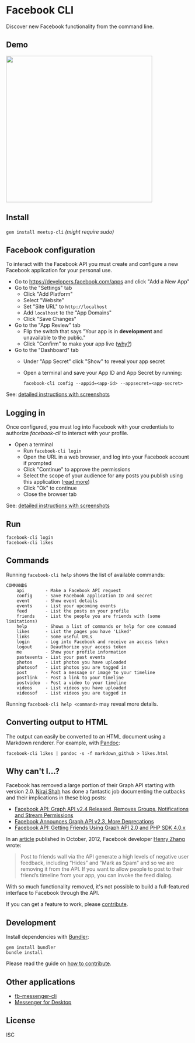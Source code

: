 # Facebook CLI

Discover new Facebook functionality from the command line.

## Demo

<a href="https://asciinema.org/a/87129"><img src="https://asciinema.org/a/87129.png" width="400"/></a>

## Install

`gem install meetup-cli` *(might require sudo)*

## Facebook configuration

To interact with the Facebook API you must create and configure a new Facebook application for your personal use.

- Go to https://developers.facebook.com/apps and click "Add a New App"
- Go to the "Settings" tab
  - Click "Add Platform"
  - Select "Website"
  - Set "Site URL" to `http://localhost`
  - Add `localhost` to the "App Domains"
  - Click "Save Changes"
- Go to the "App Review" tab
  - Flip the switch that says "Your app is in **development** and unavailable to the public."
  - Click "Confirm" to make your app live ([why?](# "This is required for any content you publish through this app to be visible to other users."))
- Go to the "Dashboard" tab
  - Under "App Secret" click "Show" to reveal your app secret
  - Open a terminal and save your App ID and App Secret by running:<br>

    ```
    facebook-cli config --appid=<app-id> --appsecret=<app-secret>
    ```

See: [detailed instructions with screenshots](doc/configuration.md)

## Logging in

Once configured, you must log into Facebook with your credentials to authorize *facebook-cli* to interact with your profile.

- Open a terminal
  - Run `facebook-cli login`
  - Open the URL in a web browser, and log into your Facebook account if prompted
  - Click "Continue" to approve the permissions
  - Select the scope of your audience for any posts you publish using this application ([read more](https://www.facebook.com/help/211513702214269))
  - Click "Ok" to continue
  - Close the browser tab

See: [detailed instructions with screenshots](doc/configuration.md#logging-in)

## Run

```
facebook-cli login
facebook-cli likes
```

## Commands

Running ```facebook-cli help``` shows the list of available commands:

```
COMMANDS
    api        - Make a Facebook API request
    config     - Save Facebook application ID and secret
    event      - Show event details
    events     - List your upcoming events
    feed       - List the posts on your profile
    friends    - List the people you are friends with (some limitations)
    help       - Shows a list of commands or help for one command
    likes      - List the pages you have 'Liked'
    links      - Some useful URLs
    login      - Log into Facebook and receive an access token
    logout     - Deauthorize your access token
    me         - Show your profile information
    pastevents - List your past events
    photos     - List photos you have uploaded
    photosof   - List photos you are tagged in
    post       - Post a message or image to your timeline
    postlink   - Post a link to your timeline
    postvideo  - Post a video to your timeline
    videos     - List videos you have uploaded
    videosof   - List videos you are tagged in
```

Running ```facebook-cli help <command>``` may reveal more details.

## Converting output to HTML

The output can easily be converted to an HTML document using a Markdown renderer.  For example, with [Pandoc](http://pandoc.org/):

```
facebook-cli likes | pandoc -s -f markdown_github > likes.html
```

## Why can't I...?

Facebook has removed a large portion of their Graph API starting with version 2.0. [Niraj Shah](https://github.com/niraj-shah) has done a fantastic job documenting the cutbacks and their implications in these blog posts:

* [Facebook API: Graph API v2.4 Released, Removes Groups, Notifications and Stream Permissions](https://www.webniraj.com/2015/07/14/facebook-api-graph-api-v2-4-released-removes-groups-notifications-and-stream-permissions/)
* [Facebook Announces Graph API v2.3, More Deprecations](https://www.webniraj.com/2015/03/26/facebook-announces-graph-api-v2-3-more-deprecations/)
* [Facebook API: Getting Friends Using Graph API 2.0 and PHP SDK 4.0.x](https://www.webniraj.com/2014/06/12/facebook-api-getting-friends-using-graph-api-2-0-and-php-sdk-4-0-x/)

In an [article](https://developers.facebook.com/blog/post/2012/10/10/growing-quality-apps-with-open-graph/) published in October, 2012, Facebook developer [Henry Zhang](https://www.facebook.com/hzz) wrote:

> Post to friends wall via the API generate a high levels of negative user feedback, including “Hides” and “Mark as Spam" and so we are removing it from the API. If you want to allow people to post to their friend’s timeline from your app, you can invoke the feed dialog.

With so much functionality removed, it's not possible to build a full-featured interface to Facebook through the API.

If you can get a feature to work, please [contribute](CONTRIBUTING.md).

## Development

Install dependencies with [Bundler](http://bundler.io/):

```
gem install bundler
bundle install
```

Please read the guide on [how to contribute](CONTRIBUTING.md).

## Other applications

- [fb-messenger-cli](https://github.com/Alex-Rose/fb-messenger-cli)
- [Messenger for Desktop](https://github.com/Aluxian/Messenger-for-Desktop)

## License

ISC